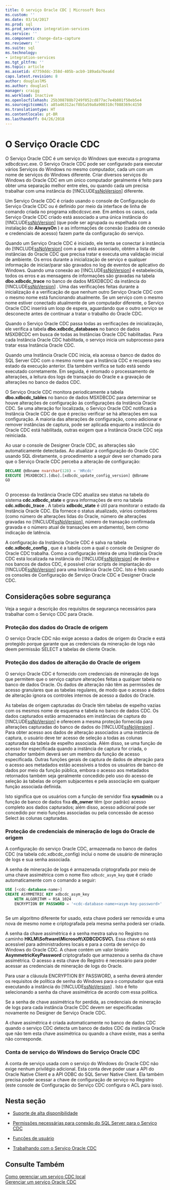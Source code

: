 ```yaml
---
title: O serviço Oracle CDC | Microsoft Docs
ms.custom: ''
ms.date: 03/14/2017
ms.prod: sql
ms.prod_service: integration-services
ms.service: ''
ms.component: change-data-capture
ms.reviewer: ''
ms.suite: sql
ms.technology:
- integration-services
ms.tgt_pltfrm: ''
ms.topic: article
ms.assetid: 47759ddc-358d-405b-acb9-189ada76ea6d
caps.latest.revision: 8
author: douglaslMS
ms.author: douglasl
manager: craigg
ms.workload: Inactive
ms.openlocfilehash: 25b308788b7249f052cd877ac7e4b801f50eb5e4
ms.sourcegitcommit: a85a46312acf8b5a59a8a900310cf088369c4150
ms.translationtype: HT
ms.contentlocale: pt-BR
ms.lasthandoff: 04/26/2018
---
```

# <a name="the-oracle-cdc-service"></a>O Serviço Oracle CDC
  O Serviço Oracle CDC é um serviço do Windows que executa o programa xdbcdcsvc.exe. O Serviço Oracle CDC pode ser configurado para executar vários Serviços do Windows no mesmo computador, cada um com um nome de serviços do Windows diferente. Criar diversos serviços do Windows do Oracle CDC em um único computador geralmente é feito para obter uma separação melhor entre eles, ou quando cada um precisa trabalhar com uma instância do [!INCLUDE[ssNoVersion](../../includes/ssnoversion-md.md)] diferente.  
  
 Um Serviço Oracle CDC é criado usando o console de Configuração do Serviço Oracle CDC ou é definido por meio da interface de linha de comando criada no programa xdbcdcsvc.exe. Em ambos os casos, cada Serviço Oracle CDC criado está associado a uma única instância do [!INCLUDE[ssNoVersion](../../includes/ssnoversion-md.md)] (que pode ser agrupada ou espelhada com a instalação do **AlwaysOn** ) e as informações de conexão (cadeia de conexão e credenciais de acesso) fazem parte da configuração do serviço.  
  
 Quando um Serviço Oracle CDC é iniciado, ele tenta se conectar à instância do [!INCLUDE[ssNoVersion](../../includes/ssnoversion-md.md)] com a qual está associado, obtém a lista de instâncias do Oracle CDC que precisa tratar e executa uma validação inicial de ambiente. Os erros durante a inicialização de serviço e qualquer informação de iniciar/parar são gravados no log de eventos de aplicativo do Windows. Quando uma conexão ao [!INCLUDE[ssNoVersion](../../includes/ssnoversion-md.md)] é estabelecida, todos os erros e as mensagens de informações são gravadas na tabela **dbo.xdbcdc_trace** no banco de dados MSXDBCDC da instância do [!INCLUDE[ssNoVersion](../../includes/ssnoversion-md.md)] . Uma das verificações feitas durante a inicialização é a verificação de que nenhum outro Serviço Oracle CDC com o mesmo nome está funcionando atualmente. Se um serviço com o mesmo nome estiver conectado atualmente de um computador diferente, o Serviço Oracle CDC inserirá um loop de espera, aguardando que o outro serviço se desconecte antes de continuar a tratar o trabalho do Oracle CDC.  
  
 Quando o Serviço Oracle CDC passa todas as verificações de inicialização, ele verifica a tabela **dbo.xdbcdc_databases** no banco de dados MSXDBCDC em busca de todas as Instâncias Oracle CDC habilitadas. Para cada Instância Oracle CDC habilitada, o serviço inicia um subprocesso para tratar essa Instância Oracle CDC.  
  
 Quando uma Instância Oracle CDC inicia, ela acessa o banco de dados do SQL Server CDC com o mesmo nome que a Instância CDC e recupera seu estado da execução anterior. Ela também verifica se tudo está sendo executado corretamente. Em seguida, é retomado o processamento de alterações, a leitura dos logs de transação do Oracle e a gravação de alterações no banco de dados CDC.  
  
 O Serviço Oracle CDC monitora periodicamente a tabela **dbo.xdbcdc_tables** no banco de dados MSXDBCDC para determinar se houve alterações de configuração às configurações da Instância Oracle CDC. Se uma alteração for localizada, o Serviço Oracle CDC notificará a Instância Oracle CDC de que é preciso verificar se há alterações em sua configuração. A maioria das alterações de configuração, como adicionar e remover instâncias de captura, pode ser aplicada enquanto a instância do Oracle CDC está habilitada, outras exigem que a Instância Oracle CDC seja reiniciada.  
  
 Ao usar o console de Designer Oracle CDC, as alterações são automaticamente detectadas. Ao atualizar a configuração do Oracle CDC usando SQL diretamente, o procedimento a seguir deve ser chamado para que o Serviço Oracle CDC perceba a alteração de configuração:  
  
```sql
DECLARE @dbname nvarchar(128) = 'HRcdc'  
EXECUTE [MSXDBCDC].[dbo].[xdbcdc_update_config_version] @dbname  
GO  
  
```  
  
 O processo da Instância Oracle CDC atualiza seu status na tabela do sistema **cdc.xdbcdc_state** e grava informações de erro na tabela **cdc.xdbcdc_trace** . A tabela **xdbcdc_state** é útil para monitorar o estado da Instância Oracle CDC. Ela fornece o status atualizado, vários contadores (como número de alterações lidas do Oracle, número de alterações gravadas no [!INCLUDE[ssNoVersion](../../includes/ssnoversion-md.md)], número de transação confirmada gravada e o número atual de transações em andamento), bem como indicação de latência.  
  
 A configuração da Instância Oracle CDC é salva na tabela **cdc.xdbcdc_config** , que é a tabela com a qual o console de Designer do Oracle CDC trabalha. Como a configuração inteira de uma Instância Oracle CDC está localizada na instância do [!INCLUDE[ssNoVersion](../../includes/ssnoversion-md.md)] de destino e nos bancos de dados CDC, é possível criar scripts de implantação do [!INCLUDE[ssNoVersion](../../includes/ssnoversion-md.md)] para uma Instância Oracle CDC. Isto é feito usando os consoles de Configuração de Serviço Oracle CDC e Designer Oracle CDC.  
  
## <a name="security-considerations"></a>Considerações sobre segurança  
 Veja a seguir a descrição dos requisitos de segurança necessários para trabalhar com o Serviço CDC para Oracle.  
  
### <a name="protection-of-source-oracle-data"></a>Proteção dos dados do Oracle de origem  
 O serviço Oracle CDC não exige acesso a dados de origem do Oracle e está protegido porque garante que as credenciais da mineração de logs não deem permissão SELECT a tabelas de cliente Oracle.  
  
### <a name="protection-of-source-oracle-change-data"></a>Proteção dos dados de alteração do Oracle de origem  
 O serviço Oracle CDC é fornecido com credenciais de mineração de logs que permitem que o serviço capture alterações feitas a qualquer tabela no banco de dados Oracle. Os dados de alteração não têm as permissões de acesso granulares que as tabelas regulares, de modo que o acesso a dados de alteração ignora os controles internos de acesso a dados do Oracle.  
  
 As tabelas de origem capturadas do Oracle têm tabelas de espelho vazias com os mesmos nome de esquema e tabela no banco de dados CDC. Os dados capturados estão armazenados em instâncias de captura do [!INCLUDE[ssNoVersion](../../includes/ssnoversion-md.md)] e oferecem a mesma proteção fornecida para alterações capturadas do banco de dados do [!INCLUDE[ssNoVersion](../../includes/ssnoversion-md.md)] . Para obter acesso aos dados de alteração associados a uma instância de captura, o usuário deve ter acesso de seleção a todas as colunas capturadas da tabela de espelho associada. Além disso, se uma função de acesso for especificada quando a instância de captura for criada, o chamador também deverá ser um membro da função de acesso especificada. Outras funções gerais de captura de dados de alteração para o acesso aos metadados estão acessíveis a todos os usuários de banco de dados por meio da função pública, embora o acesso aos metadados retornados também seja geralmente concedido pelo uso do acesso de seleção às tabelas de origem subjacentes e pela associação em qualquer função associada definida.  
  
 Isto significa que os usuários com a função de servidor fixa **sysadmin** ou a função de banco de dados fixa **db_owner** têm (por padrão) acesso completo aos dados capturados; além disso, acesso adicional pode ser concedido por meio funções associadas ou pela concessão de acesso Select às colunas capturadas.  
  
### <a name="protection-of-source-oracle-log-mining-credentials"></a>Proteção de credenciais de mineração de logs do Oracle de origem  
 A configuração do serviço Oracle CDC, armazenada no banco de dados CDC (na tabela cdc.xdbcdc_config) inclui o nome de usuário de mineração de logs e sua senha associada.  
  
 A senha de mineração de logs é armazenada criptografada por meio de uma chave assimétrica com o nome fixo `xdbcdc_asym_key` que é criado automaticamente com o comando a seguir:  
  
```sql
USE [<cdc-database-name>]  
CREATE ASYMMETRIC KEY xdbcdc_asym_key  
    WITH ALGORITHM = RSA_1024  
    ENCRYPTION BY PASSWORD = '<cdc-database-name><asym-key-password>'  
  
```  
  
 Se um algoritmo diferente for usado, esta chave poderá ser removida e uma nova de mesmo nome e criptografada pela mesma senha poderá ser criada.  
  
 A senha da chave assimétrica é a senha mestra salva no Registro no caminho **HKLM\Software\Microsoft\XDBCDCSVC\\<service-name>**. Essa chave só está acessível para administradores locais e para a conta de serviço do Windows do Oracle CDC. A chave contém um valor binário **AsymmetricKeyPassword** criptografado que armazenou a senha da chave assimétrica. O acesso a esta chave do Registro é necessário para poder acessar as credenciais de mineração de logs do Oracle.  
  
 Para usar a cláusula ENCRYPTION BY PASSWORD, a senha deverá atender os requisitos de política de senha do Windows para o computador que está executando a instância do [!INCLUDE[ssNoVersion](../../includes/ssnoversion-md.md)] . Isto é feito selecionando a senha da chave assimétrica de acordo com essa política.  
  
 Se a senha de chave assimétrica for perdida, as credenciais de mineração de logs para cada instância Oracle CDC devem ser especificadas novamente no Designer de Serviço Oracle CDC.  
  
 A chave assimétrica é criada automaticamente no banco de dados CDC quando o serviço CDC detecta um banco de dados CDC da instância Oracle que não tem esta chave assimétrica ou quando a chave existe, mas a senha não corresponde.  
  
### <a name="oracle-cdc-service-windows-service-account"></a>Conta de serviço do Windows do Serviço Oracle CDC  
 A conta de serviço usada com o serviço do Windows do Oracle CDC não exige nenhum privilégio adicional. Esta conta deve poder usar a API do Oracle Native Client e a API ODBC do SQL Server Native Client. Ela também precisa poder acessar a chave de configuração de serviço no Registro (este console de Configuração do Serviço CDC configura o ACL para isso).  
  
## <a name="in-this-section"></a>Nesta seção  
  
-   [Suporte de alta disponibilidade](../../integration-services/change-data-capture/high-availability-support.md)  
  
-   [Permissões necessárias para conexão do SQL Server para o Serviço CDC](../../integration-services/change-data-capture/sql-server-connection-required-permissions-for-the-cdc-service.md)  
  
-   [Funções de usuário](../../integration-services/change-data-capture/user-roles.md)  
  
-   [Trabalhando com o Serviço Oracle CDC](../../integration-services/change-data-capture/working-with-the-oracle-cdc-service.md)  
  
## <a name="see-also"></a>Consulte Também  
 [Como gerenciar um serviço CDC local](../../integration-services/change-data-capture/how-to-manage-a-local-cdc-service.md)   
 [Gerenciar um serviço Oracle CDC](../../integration-services/change-data-capture/manage-an-oracle-cdc-service.md)  
  
  
